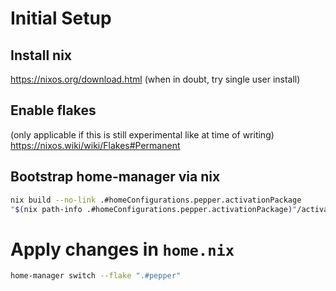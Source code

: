 # Initial Setup

## Install nix 
https://nixos.org/download.html
(when in doubt, try single user install)

## Enable flakes
(only applicable if this is still experimental like at time of writing)
https://nixos.wiki/wiki/Flakes#Permanent

## Bootstrap home-manager via nix

```bash
nix build --no-link .#homeConfigurations.pepper.activationPackage
"$(nix path-info .#homeConfigurations.pepper.activationPackage)"/activate
```

# Apply changes in `home.nix`

```bash
home-manager switch --flake ".#pepper"
```
